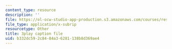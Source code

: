 ```yaml
---
content_type: resource
description: ''
file: https://ol-ocw-studio-app-production.s3.amazonaws.com/courses/res-6-012-introduction-to-probability-spring-2018/b332dc592c8484a36281138b8d369ae4_WSrVCCBOeg4.srt
file_type: application/x-subrip
resourcetype: Other
title: 3play caption file
uid: b332dc59-2c84-84a3-6281-138b8d369ae4
---
```

